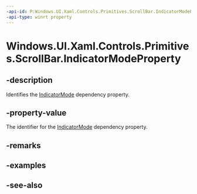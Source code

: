 ```yaml
---
-api-id: P:Windows.UI.Xaml.Controls.Primitives.ScrollBar.IndicatorModeProperty
-api-type: winrt property
---
```


<!-- Property syntax
public Windows.UI.Xaml.DependencyProperty IndicatorModeProperty { get; }
-->

# Windows.UI.Xaml.Controls.Primitives.ScrollBar.IndicatorModeProperty

## -description
Identifies the [IndicatorMode](scrollbar_indicatormode.md) dependency property.



## -property-value
The identifier for the [IndicatorMode](scrollbar_indicatormode.md) dependency property.

## -remarks

## -examples

## -see-also
